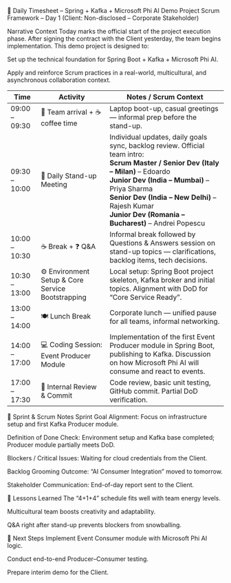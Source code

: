 📅 Daily Timesheet – Spring + Kafka + Microsoft Phi AI Demo Project Scrum Framework – Day 1
(Client: Non-disclosed – Corporate Stakeholder)

Narrative Context
Today marks the official start of the project execution phase. After signing the contract with the Client yesterday, the team begins implementation.
This demo project is designed to:

Set up the technical foundation for Spring Boot + Kafka + Microsoft Phi AI.

Apply and reinforce Scrum practices in a real-world, multicultural, and asynchronous collaboration context.

| Time          | Activity                                          | Notes / Scrum Context                                                                                                                                                                                                                                                                                     |
| ------------- | ------------------------------------------------- | --------------------------------------------------------------------------------------------------------------------------------------------------------------------------------------------------------------------------------------------------------------------------------------------------------- |
| 09:00 – 09:30 | 👋 Team arrival + ☕ coffee time                   | Laptop boot-up, casual greetings — informal prep before the stand-up.                                                                                                                                                                                                                                     |
| 09:30 – 10:00 | 📢 Daily Stand-up Meeting                         | Individual updates, daily goals sync, backlog review. Official team intro: <br>**Scrum Master / Senior Dev (Italy – Milan)** – Edoardo <br>**Junior Dev (India – Mumbai)** – Priya Sharma <br>**Senior Dev (India – New Delhi)** – Rajesh Kumar <br>**Junior Dev (Romania – Bucharest)** – Andrei Popescu |
| 10:00 – 10:30 | ☕ Break + ❓ Q\&A                                  | Informal break followed by Questions & Answers session on stand-up topics — clarifications, backlog items, tech decisions.                                                                                                                                                                                |
| 10:30 – 13:00 | ⚙️ Environment Setup & Core Service Bootstrapping | Local setup: Spring Boot project skeleton, Kafka broker and initial topics. Alignment with DoD for “Core Service Ready”.                                                                                                                                                                                  |
| 13:00 – 14:00 | 🍽 Lunch Break                                    | Corporate lunch — unified pause for all teams, informal networking.                                                                                                                                                                                                                                       |
| 14:00 – 17:00 | 💻 Coding Session: Event Producer Module          | Implementation of the first Event Producer module in Spring Boot, publishing to Kafka. Discussion on how Microsoft Phi AI will consume and react to events.                                                                                                                                               |
| 17:00 – 17:30 | 📝 Internal Review & Commit                       | Code review, basic unit testing, GitHub commit. Partial DoD verification.                                                                                                                                                                                                                                 |

📌 Sprint & Scrum Notes
Sprint Goal Alignment: Focus on infrastructure setup and first Kafka Producer module.

Definition of Done Check: Environment setup and Kafka base completed; Producer module partially meets DoD.

Blockers / Critical Issues: Waiting for cloud credentials from the Client.

Backlog Grooming Outcome: “AI Consumer Integration” moved to tomorrow.

Stakeholder Communication: End-of-day report sent to the Client.

🧠 Lessons Learned
The “4+1+4” schedule fits well with team energy levels.

Multicultural team boosts creativity and adaptability.

Q&A right after stand-up prevents blockers from snowballing.

🚀 Next Steps
Implement Event Consumer module with Microsoft Phi AI logic.

Conduct end-to-end Producer–Consumer testing.

Prepare interim demo for the Client.

